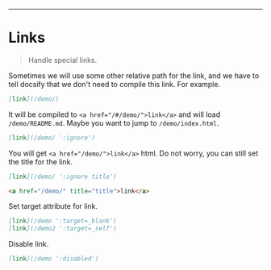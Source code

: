 ---

# Links

> Handle special links.

Sometimes we will use some other relative path for the link, and we have to tell docsify that we don't need to compile this link. For example.  

```markdown
[link](/demo/)
```

It will be compiled to `<a href="/#/demo/">link</a>` and will load `/demo/README.md`. Maybe you want to jump to `/demo/index.html`.  

```markdown
[link](/demo/ ':ignore')
```

You will get `<a href="/demo/">link</a>` html. Do not worry, you can still set the title for the link.  

```markdown
[link](/demo/ ':ignore title')

<a href="/demo/" title="title">link</a>
```

Set target attribute for link.  

```markdown
[link](/demo ':target=_blank')
[link](/demo2 ':target=_self')
```

Disable link.  

```markdown
[link](/demo ':disabled')
```
